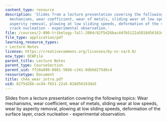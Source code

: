 ```yaml
---
content_type: resource
description: 'Slides from a lecture presentation covering the following topics: Wear
  mechanisms, wear coefficient, wear of metals, sliding wear at low speeds, wear by
  asperity removal, plowing at low sliding speeds, deformation of the surface layer,
  crack nucleation - experimental observation.'
file: /courses/2-800-tribology-fall-2004/82f5d26bac44fb5122a5818d56163da5_ch4a_wear_intro.pdf
file_type: application/pdf
learning_resource_types:
- Lecture Notes
license: https://creativecommons.org/licenses/by-nc-sa/4.0/
ocw_type: OCWFile
parent_title: Lecture Notes
parent_type: CourseSection
parent_uid: ff28a899-0981-56b6-c341-0db6d275d6c4
resourcetype: Document
title: ch4a_wear_intro.pdf
uid: 82f5d26b-ac44-fb51-22a5-818d56163da5
---
```

Slides from a lecture presentation covering the following topics: Wear mechanisms, wear coefficient, wear of metals, sliding wear at low speeds, wear by asperity removal, plowing at low sliding speeds, deformation of the surface layer, crack nucleation - experimental observation.